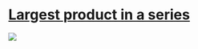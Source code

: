 # [Largest product in a series](https://projecteuler.net/problem=8)

![](https://raw.githubusercontent.com/japaric/eulermark.rs/master/plots/008.png)
